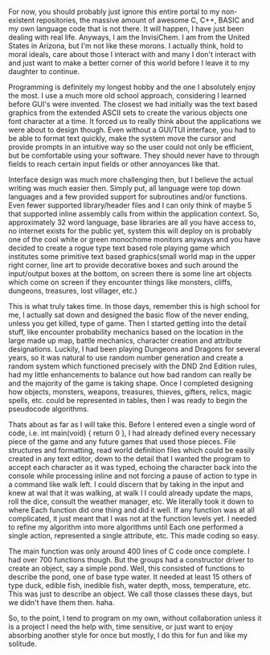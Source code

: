 For now, you should probably just ignore this entire portal to my non-existent repositories, the massive amount of awesome C, C++, BASIC and my own language
code that is not there. It will happen, I have just been dealing with real life. Anyways, I am the InvisiChem. I am from the United States in Arizona, but I'm
not like these morons. I actually think, hold to moral ideals, care about those I interact with and many I don't interact with and just want to make a better
corner of this world before I leave it to my daughter to continue.

Programming is definitely my longest hobby and the one I absolutely enjoy the most. I use a much more old school approach, considering I learned before GUI's
were invented. The closest we had initially was the text based graphics from the extended ASCII sets to create the various objects one font character at a time.
It forced us to really think about the applications we were about to design though. Even without a GUI/TUI interface, you had to be able to format text quickly,
make the system move the cursor and provide prompts in an intuitive way so the user could not only be efficient, but be comfortable using your software. They
should never have to <TAB> through fields to reach certain input fields or other annoyances like that. 

Interface design was much more challenging then, but I believe the actual writing was much easier then. Simply put, all language were top down languages and a
few provided support for subroutines and/or functions. Even fewer supported library/header files and I can only think of maybe 5 that supported inline assembly
calls from within the application context. So, approximately 32 word language, base libraries are all you have access to, no internet exists for the public yet,
system this will deploy on is probably one of the cool white or green monochome monitors anyways and you have decided to create a rogue type text based role
playing game which institutes some primitive text based graphics(small world map in the upper right corner, line art to provide decorative boxes and such around
the input/output boxes at the bottom, on screen there is some line art objects which come on screen if they encounter things like monsters, cliffs, dungeons,
treasures, lost villager, etc.)

This is what truly takes time. In those days, remember this is high school for me, I actually sat down and designed the basic flow of the never ending, unless
you get killed, type of game. Then I started getting into the detail stuff, like encounter probability mechanics based on the location in the large made up map,
battle mechanics, character creation and attribute designations. Luckily, I had been playing Dungeons and Dragons for several years, so it was natural to use
random number generation and create a random system which functioned precisely with the DND 2nd Edition rules, had my little enhancements to balance out how bad
random can really be and the majority of the game is taking shape. Once I completed designing how objects, monsters, weapons, treasures, thieves, gifters, relics,
magic spells, etc. could be represented in tables, then I was ready to begin the pseudocode algorithms.

Thats about as far as I will take this. Before I entered even a single word of code, i.e. int main(void) { return 0 }, I had already defined every necessary piece
of the game and any future games that used those pieces. File structures and formatting, read world definition files which could be easily created in any text
editor, down to the detail that I wanted the program to accept each character as it was typed, echoing the character back into the console while processing inline
and not forcing a pause of action to type in a command like walk left. I could discern that by taking in the input and knew at wal that it was walking, at walk l I
could already update the maps, roll the dice, consult the weather manager, etc. We literally took it down to where Each function did one thing and did it well. If
any function was at all complicated, it just meant that I was not at the function levels yet. I needed to refine my algorithm into more algorithms until Each one
performed a single action, represented a single attribute, etc. This made coding so easy. 

The main function was only around 400 lines of C code once complete. I had over 700 functions though. But the groups had a constructor driver to create an object,
say a simple pond. Well, this consisted of functions to describe the pond, one of base type water. It needed at least 15 others of type duck, edible fish, inedible
fish, water depth, moss, temperature, etc. This was just to describe an object. We call those classes these days, but we didn't have them then. haha.

So, to the point, I tend to program on my own, without collaboration unless it is a project I need the help with, time sensitive, or just want to enjoy absorbing
another style for once but mostly, I do this for fun and like my solitude.
